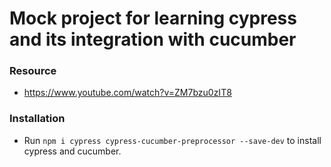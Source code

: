 # Mock project for learning cypress and its integration with cucumber

### Resource
- https://www.youtube.com/watch?v=ZM7bzu0zIT8
### Installation
- Run `npm i cypress cypress-cucumber-preprocessor --save-dev` to install cypress and cucumber.
